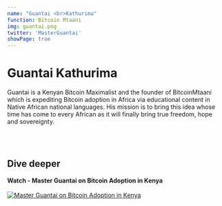 ```yaml
---
name: "Guantai <br>Kathurima"
function: Bitcoin Mtaani
img: guantai.png
twitter: 'MasterGuantai'
showPage: true
---
```


# Guantai Kathurima
Guantai is a Kenyan Bitcoin Maximalist and the founder of BitcoinMtaani which is expediting Bitcoin adoption in Africa via educational content in Native African national languages. His mission is to bring this idea whose time has come to every African as it will finally bring true freedom, hope and sovereignty.

<br><br>

## Dive deeper


<div class="grid grid-cols-2 gap-5">
<div class="p-3 my-2">

**Watch - Master Guantai on Bitcoin Adoption in Kenya**  <br><br>
[![Master Guantai on Bitcoin Adoption in Kenya](/2022/content/mtaani.png)](https://www.youtube.com/watch?v=fp5vy6tUJmM/)
</div>

</div>

<br>



